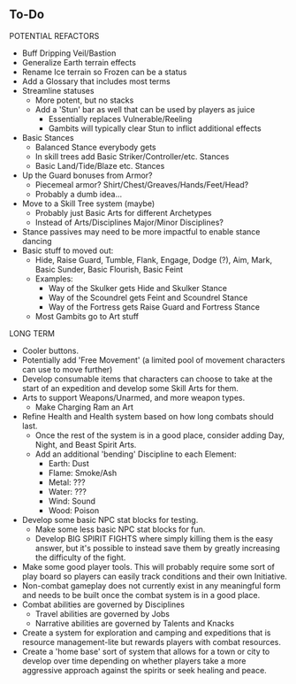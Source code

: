 ## To-Do

POTENTIAL REFACTORS

- Buff Dripping Veil/Bastion
- Generalize Earth terrain effects
- Rename Ice terrain so Frozen can be a status
- Add a Glossary that includes most terms
- Streamline statuses
  - More potent, but no stacks
  - Add a 'Stun' bar as well that can be used by players as juice
    - Essentially replaces Vulnerable/Reeling
    - Gambits will typically clear Stun to inflict additional effects
- Basic Stances
  - Balanced Stance everybody gets
  - In skill trees add Basic Striker/Controller/etc. Stances
  - Basic Land/Tide/Blaze etc. Stances
- Up the Guard bonuses from Armor?
  - Piecemeal armor? Shirt/Chest/Greaves/Hands/Feet/Head?
  - Probably a dumb idea...
- Move to a Skill Tree system (maybe)
  - Probably just Basic Arts for different Archetypes
  - Instead of Arts/Disciplines Major/Minor Disciplines?
- Stance passives may need to be more impactful to enable stance dancing
- Basic stuff to moved out:
  - Hide, Raise Guard, Tumble, Flank, Engage, Dodge (?), Aim, Mark, Basic Sunder, Basic Flourish, Basic Feint
  - Examples:
    - Way of the Skulker gets Hide and Skulker Stance
    - Way of the Scoundrel gets Feint and Scoundrel Stance
    - Way of the Fortress gets Raise Guard and Fortress Stance
  - Most Gambits go to Art stuff

LONG TERM

- Cooler buttons.
- Potentially add 'Free Movement' (a limited pool of movement characters can use to move further)
- Develop consumable items that characters can choose to take at the start of an expedition and develop some Skill Arts for them.
- Arts to support Weapons/Unarmed, and more weapon types.
  - Make Charging Ram an Art
- Refine Health and Health system based on how long combats should last.
  - Once the rest of the system is in a good place, consider adding Day, Night, and Beast Spirit Arts.
  - Add an additional 'bending' Discipline to each Element:
    - Earth: Dust
    - Flame: Smoke/Ash
    - Metal: ???
    - Water: ???
    - Wind: Sound
    - Wood: Poison
- Develop some basic NPC stat blocks for testing.
  - Make some less basic NPC stat blocks for fun.
  - Develop BIG SPIRIT FIGHTS where simply killing them is the easy answer, but it's possible to instead save them by greatly increasing the difficulty of the fight.
- Make some good player tools. This will probably require some sort of play board so players can easily track conditions and their own Initiative.
- Non-combat gameplay does not currently exist in any meaningful form and needs to be built once the combat system is in a good place.
- Combat abilities are governed by Disciplines
  - Travel abilities are governed by Jobs
  - Narrative abilities are governed by Talents and Knacks
- Create a system for exploration and camping and expeditions that is resource management-lite but rewards players with combat resources.
- Create a 'home base' sort of system that allows for a town or city to develop over time depending on whether players take a more aggressive approach against the spirits or seek healing and peace.
